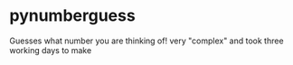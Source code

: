 # pynumberguess
Guesses what number you are thinking of!
very "complex" and took three working days to make
